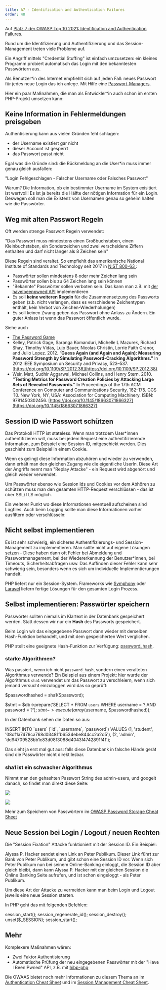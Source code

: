 ```yaml
---
title: A7 - Identification and Authentication Failures
order: 40
---
```


Auf [Platz 7 der OWASP Top 10 2021: Identification and Authentication Failures](https://owasp.org/Top10/A07_2021-Identification_and_Authentication_Failures/).

Rund um die Identifizierung und Authentifizierung und das Session-Management treten viele Probleme auf.

Ein Angriff mittels "Credential Stuffing" ist einfach umzusetzen: ein kleines
Programm probiert automatisch das Login mit den bekanntesten Passwörtern aus.

Als Benutzer*in des Internet empfiehlt sich auf jeden Fall: neues Passwort für jedes
neue Login das ich anlege. Mit Hilfe eine [Passwort-Managers](https://prism-break.org/de/all/#password-managers).

Hier ein paar Maßnahmen, die man als Entwickler*in auch schon im ersten PHP-Projekt umsetzen kann:

## Keine Information in Fehlermeldungen preisgeben

Authentisierung kann aus vielen Gründen fehl schlagen:

- der Username existiert gar nicht
- dieser Account ist gesperrt
- das Passwort passt nicht

Egal was die Gründe sind: die Rückmeldung an die User*in muss immer genau gleich ausfallen:

"Login Fehlgeschlagen - Falscher Username oder Falsches Passwort"

Warum? Die Information, ob ein bestimmter Username im System exisitiert ist wertvoll! Es
ist ja bereits die Hälfte der nötigen Information für ein Login. Deswegen soll man die Existenz
von Usernamen genau so geheim halten wie die Passwörter.


## Weg mit alten Passwort Regeln

Oft werden strenge Passwort Regeln verwendet:

"Das Passwort muss mindestens einen Großbuchstaben, einen Kleinbuchstaben, ein Sonderzeichen und zwei verscheidene Ziffern enthalten und darf nicht länger als 8 Zeichen sein"

Diese Regeln sind veraltet.  So empfiehlt das amerikanische National  Institute of Standards and Technology seit 2017 in [NIST 800-63 ](https://pages.nist.gov/800-63-3/sp800-63b.html#memsecret):

* Passwörter sollen mindestens 8 oder mehr Zeichen lang sein
* Passwörter sollen bis zu 64 Zeichen lang sein können
* "Bekannte" Passwörter sollen verboten sein. Das kann man z.B. mit [der haveibeenpwned API](https://haveibeenpwned.com/API/v2#SearchingPwnedPasswordsByRange) implementieren
* Es soll **keine weiteren  Regeln** für die Zusammensetzung des Passworts geben (z.b. nicht verlangen, dass es verschiedene Zeichentypen enthält, kein Verbot von Zeichen-Wiederholungen)
* Es soll keinen Zwang geben das Passwort ohne Anlass zu Ändern. Ein guter Anlass ist wenn das Passwort öffentlich wurde.

Siehe auch


* [The Password Game](https://neal.fun/password-game/)
* Kelley, Patrick Gage, Saranga Komanduri, Michelle L Mazurek, Richard Shay, Timothy Vidas, Lujo Bauer, Nicolas Christin, Lorrie Faith Cranor, and Julio Lopez. 2012. “**Guess Again (and Again and Again): Measuring Password Strength by Simulating Password-Cracking Algorithms.”** In 2012 IEEE Symposium on Security and Privacy, 523–537. [https://doi.org/10.1109/SP.2012.38](https://doi.org/10.1109/SP.2012.38).
* Weir, Matt, Sudhir Aggarwal, Michael Collins, and Henry Stern. 2010. **“Testing Metrics for Password Creation Policies by Attacking Large Sets of Revealed Passwords.”** In Proceedings of the 17th ACM Conference on Computer and Communications Security, 162–175. CCS ’10. New York, NY, USA: Association for Computing Machinery. ISBN: 9781450302456. [https://doi.org/10.1145/1866307.1866327](https://doi.org/10.1145/1866307.1866327)

## Session ID wie Passwort schützen

Das Protokoll HTTP ist stateless. Wenn man trotzdem User*innen authentifizieren
will,  muss bei jedem Request eine authentifizierende Information, zum Beispiel eine Session-ID,
mitgeschickt werden. Dies geschieht zum Beispiel in einem Cookie.

Wenn es gelingt diese Information abzuhören und wieder zu verwenden,
dann erhält man den gleichen Zugang wie die eigentliche UserIn. Diese
Art der Angriffs nennt man "Replay Attacke" - ein Request wird abgehört und
gleich wieder verwendet.

Um Passwörter ebenso wie Session Ids und Cookies vor dem Abhören zu
schützen muss man den gesamten HTTP-Request verschlüssen - das ist über SSL/TLS möglich.

Ein weiterer Punkt wo diese Informationen eventuell aufscheinen sind Logfiles.
Auch beim Logging sollte man diese Informationen vorher ausfiltern oder verschlüsseln:


## Nicht selbst implementieren

Es ist sehr schwierig, ein sicheres Authentifizierungs- und Session-Management zu implementieren. Man sollte nicht auf eigene Lösungen setzen - Diese haben dann oft Fehler bei Abmeldung und Passwortmanagement, bei der Wiedererkennung der Benutzer*innen, bei Timeouts, Sicherheitsabfragen usw. Das Auffinden dieser Fehler kann sehr schwierig sein, besonders wenn es sich um individuelle Implementierungen handelt.

PHP liefert nur ein Session-System. Frameworks wie [Symphony](https://symfony.com/doc/current/security.html#c-encoding-passwords) oder [Laravel](https://laravel.com/docs/7.x/authentication) liefern
fertige Lösungen für den gesamten Login Prozess.


## Selbst implementieren: Passwörter speichern

Passwörter sollten niemals im Klartext in der Datenbank gespeichert werden.
Statt dessen wir nur ein **Hash** des Passworts gespeichert.

Beim Login wir das eingegebene Passwort dann wieder mit derselben Hash-Funktion
behandelt, und mit dem gespeicherten Wert verglichen.

PHP stellt eine geeignete Hash-Funktion zur Verfügung: [password_hash](https://www.php.net/manual/de/function.password-hash.php).


### starke Algorithmen?

Was passiert, wenn ich nicht `password_hash`, sondern einen veralteten Algorithmus verwende?
Ein Beispiel aus einem Projekt: hier wurde der Algorithmus `sha1`
verwendet um das Passwort zu verschleiern, wenn sich jemand
versucht einzuloggen wird das so geprüft:

<php>
$passwordhashed = sha1($password);

$stmt = $db->prepare('SELECT * FROM `users` WHERE username = ? AND password = ?');
$stmt->execute(array($username, $passwordhashed));
</php>

In der Datenbank sehen die Daten so aus:

<plain>
INSERT INTO `users` (`id`, `username`, `password`) VALUES
(1, 'student', '08df1a7479ca768d03481fb6534ebe844cc2a2d5'),
(2, 'admin', 'dd94709528bb1c83d08f3088d4043f4742891f4f');
</plain>

Das sieht ja erst mal gut aus: falls diese Datenbank in falsche Hände gerät
sind die Passwörter nicht direkt lesbar.


### sha1 ist ein schwacher Algorithmus

Nimmt man den gehashten Passwort String
des admin-users, und googelt danach, so findet man direkt diese Seite:


![](/images/security/sha1.png)

![](/images/security/sha2.png)


Mehr zum Speichern von Passwörtern im [OWASP Password Storage Cheat Sheet](https://cheatsheetseries.owasp.org/cheatsheets/Password_Storage_Cheat_Sheet.html)

## Neue Session bei Login / Logout / neuen Rechten

Die "Session Fixation" Attacke funktioniert mit der Session ID. Ein Beispiel:

Alyssa P. Hacker sendet einen Link an Peter Publikum. Dieser Link führt
zur Bank von Peter Publikum, und gibt schon eine Session ID vor. Wenn sich
Peter Publikum nun bei seinem Online-Banking einloggt, die Session ID aber
gleich bleibt, dann kann Alyssa P. Hacker mit der gleichen Session die Online Banking
Seite aufrufen, und ist schon eingeloggt - als Peter Publikum.

Um diese Art der Attacke zu vermeiden kann man beim Login und Logout jeweils eine neue Session starten.

In PHP geht das mit folgenden Befehlen:

<php caption="neue Session starten nach erfolgreichem Login">
  session_start();
  session_regenerate_id();
  session_destroy();
  unset($_SESSION);
  session_start();
</php>

## Mehr

Komplexere Maßnahmen wären:

- Zwei Faktor Authentisierung
- Automatische Prüfung der neu eingegebenen Passwörter mit der "Have I Been Pwned" API, z.B. mit [hibp-php](https://packagist.org/packages/icawebdesign/hibp-php)

Die OWAAS bietet noch mehr Informationen zu diesem Thema an
im [Authentication Cheat Sheet](https://github.com/OWASP/CheatSheetSeries/blob/master/cheatsheets/Session_Management_Cheat_Sheet.md)
und im [Session Management Cheat Sheet](https://github.com/OWASP/CheatSheetSeries/blob/master/cheatsheets/Session_Management_Cheat_Sheet.md).
